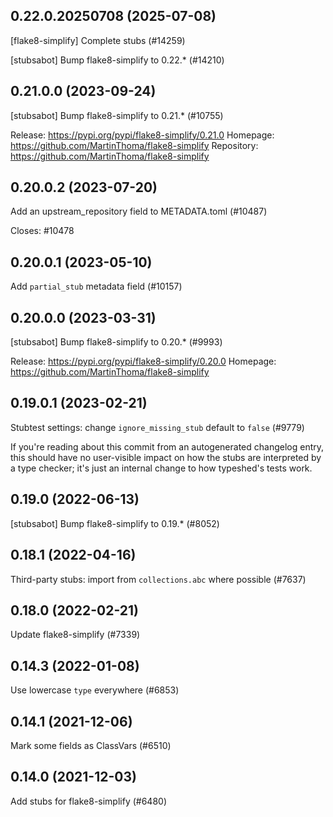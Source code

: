 ## 0.22.0.20250708 (2025-07-08)

[flake8-simplify] Complete stubs (#14259)

[stubsabot] Bump flake8-simplify to 0.22.* (#14210)

## 0.21.0.0 (2023-09-24)

[stubsabot] Bump flake8-simplify to 0.21.* (#10755)

Release: https://pypi.org/pypi/flake8-simplify/0.21.0
Homepage: https://github.com/MartinThoma/flake8-simplify
Repository: https://github.com/MartinThoma/flake8-simplify

## 0.20.0.2 (2023-07-20)

Add an upstream_repository field to METADATA.toml (#10487)

Closes: #10478

## 0.20.0.1 (2023-05-10)

Add `partial_stub` metadata field (#10157)

## 0.20.0.0 (2023-03-31)

[stubsabot] Bump flake8-simplify to 0.20.* (#9993)

Release: https://pypi.org/pypi/flake8-simplify/0.20.0
Homepage: https://github.com/MartinThoma/flake8-simplify

## 0.19.0.1 (2023-02-21)

Stubtest settings: change `ignore_missing_stub` default to `false` (#9779)

If you're reading about this commit from an autogenerated changelog entry, this should have no user-visible impact on how the stubs are interpreted by a type checker; it's just an internal change to how typeshed's tests work.

## 0.19.0 (2022-06-13)

[stubsabot] Bump flake8-simplify to 0.19.* (#8052)

## 0.18.1 (2022-04-16)

Third-party stubs: import from `collections.abc` where possible (#7637)

## 0.18.0 (2022-02-21)

Update flake8-simplify (#7339)

## 0.14.3 (2022-01-08)

Use lowercase `type` everywhere (#6853)

## 0.14.1 (2021-12-06)

Mark some fields as ClassVars (#6510)

## 0.14.0 (2021-12-03)

Add stubs for flake8-simplify (#6480)

